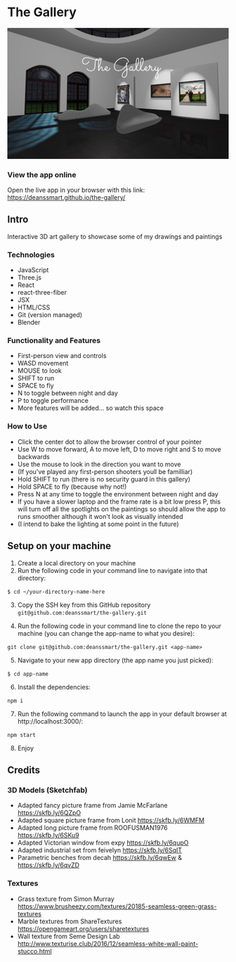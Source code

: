 # The Gallery

![app preview](public/assets/images/The-Gallery-Preview.jpg)

### View the app online 

Open the live app in your browser with this link: https://deanssmart.github.io/the-gallery/

## Intro

Interactive 3D art gallery to showcase some of my drawings and paintings  

### Technologies

- JavaScript
- Three.js
- React
- react-three-fiber
- JSX
- HTML/CSS
- Git (version managed)
- Blender

### Functionality and Features

- First-person view and controls 
- WASD movement 
- MOUSE to look
- SHIFT to run
- SPACE to fly
- N to toggle between night and day
- P to toggle performance
- More features will be added... so watch this space

### How to Use

- Click the center dot to allow the browser control of your pointer
- Use W to move forward, A to move left, D to move right and S to move backwards
- Use the mouse to look in the direction you want to move
- (If you've played any first-person shooters youll be familliar)
- Hold SHIFT to run (there is no security guard in this gallery)
- Hold SPACE to fly (because why not!)
- Press N at any time to toggle the environment between night and day
- If you have a slower laptop and the frame rate is a bit low press P, this will turn off all the spotlights on the paintings so should allow the app to runs smoother although it won't look as visually intended 
- (I intend to bake the lighting at some point in the future)

## Setup on your machine

1. Create a local directory on your machine 
2. Run the following code in your command line to navigate into that directory:   

```shell 
$ cd ~/your-directory-name-here
```
3. Copy the SSH key from this GitHub repository `git@github.com:deanssmart/the-gallery.git`

4. Run the following code in your command line to clone the repo to your machine (you can change the app-name to what you desire):  

```shell 
git clone git@github.com:deanssmart/the-gallery.git <app-name>
```
5. Navigate to your new app directory (the app name you just picked):

```shell 
$ cd app-name
```
6. Install the dependencies:

```shell 
npm i
```
7. Run the following command to launch the app in your default browser at http://localhost:3000/:

```shell 
npm start
```
8. Enjoy

## Credits

### 3D Models (Sketchfab)

- Adapted fancy picture frame from Jamie McFarlane https://skfb.ly/6QZpO 
- Adapted square picture frame from Lonit https://skfb.ly/6WMFM
- Adapted long picture frame from ROOFUSMAN1976 https://skfb.ly/6SKu9
- Adapted Victorian window from expy https://skfb.ly/6qupO
- Adapted industrial set from feivelyn https://skfb.ly/6SqIT
- Parametric benches from decah https://skfb.ly/6qwEw & https://skfb.ly/6qvZD

### Textures
- Grass texture from Simon Murray https://www.brusheezy.com/textures/20185-seamless-green-grass-textures
- Marble textures from ShareTextures https://opengameart.org/users/sharetextures
- Wall texture from Seme Design Lab http://www.texturise.club/2016/12/seamless-white-wall-paint-stucco.html
